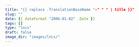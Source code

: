 ```yaml
---
title: "{{ replace .TranslationBaseName "-" " " | title }}"
slug: ""
date: {{ dateFormat "2006-01-02" .Date }}
tags: []
type: "lncs"
draft: false
image_dir: "images/lncs/"
---
```

